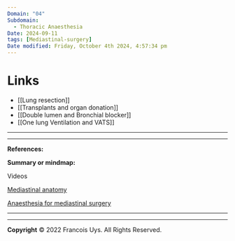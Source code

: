 ```yaml
---
Domain: "04"
Subdomain:
  - Thoracic Anaesthesia
Date: 2024-09-11
tags: [Mediastinal-surgery]
Date modified: Friday, October 4th 2024, 4:57:34 pm
---
```


# Links
- [[Lung resection]]
- [[Transplants and organ donation]]
- [[Double lumen and Bronchial blocker]]
- [[One lung Ventilation and VATS]]

---

---
**References:**

**Summary or mindmap:**

Videos

[Mediastinal anatomy](https://www.youtube.com/watch?v=JJn-KgKznu4)

[Anaesthesia for mediastinal surgery](https://www.youtube.com/watch?v=Ps1lwLZQndM&embeds_referring_euri=https%3A%2F%2Fcardiothoracicanaesthesia.com%2F&source_ve_path=Mjg2NjY)

------------------------------------------------------------------------------------------------------------------------------------------------------------------------------------------------------------------------------
---
**Copyright**
© 2022 Francois Uys. All Rights Reserved.